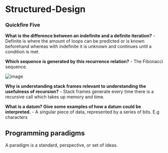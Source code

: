 # Structured-Design

### Quickfire Five

**What is the difference between an indefinite and a definite iteration?** - Definite is where the amount of loops can be predicted or is known beforehand whereas with indefinite it is unknown and continues until a condition is met.

**Which sequence is generated by this recurrence relation?** - The Fibonacci sequence.     

![image](https://user-images.githubusercontent.com/110039102/199202315-f8664961-2740-4672-b388-275dd3a68b91.png)

**Why is understanding stack frames relevant to understanding the usefulness of recursion?** - Stack frames generate every time there is a recursive call which takes up memory and time.

**What is a datum? Give some examples of how a datum could be interpreted.** - A singular piece of data, represented by a series of bits. E.g characters

## Programming paradigms

A paradigm is a standard, perspective, or set of ideas.
